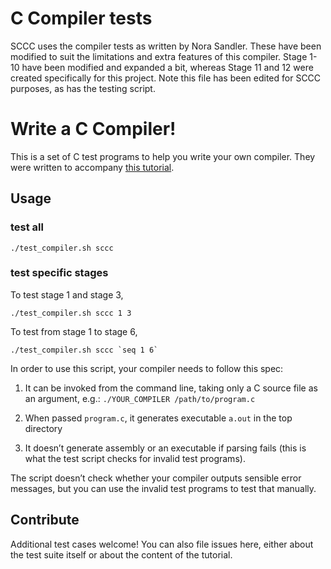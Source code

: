 # C Compiler tests
SCCC uses the compiler tests as written by Nora Sandler. These have been modified to suit the limitations and extra features of this compiler. Stage 1-10 have been modified and expanded a bit, whereas Stage 11 and 12 were created specifically for this project.
Note this file has been edited for SCCC purposes, as has the testing script.


# Write a C Compiler!

This is a set of C test programs to help you write your own compiler. They were written to accompany [this tutorial](https://norasandler.com/2017/11/29/Write-a-Compiler.html).

## Usage

### test all
```
./test_compiler.sh sccc
```

### test specific stages
To test stage 1 and stage 3,
```
./test_compiler.sh sccc 1 3
```
To test from stage 1 to stage 6,
```
./test_compiler.sh sccc `seq 1 6`
```

In order to use this script, your compiler needs to follow this spec:

1. It can be invoked from the command line, taking only a C source file as an argument, e.g.: `./YOUR_COMPILER /path/to/program.c`

2. When passed `program.c`, it generates executable `a.out` in the top directory

3. It doesn’t generate assembly or an executable if parsing fails (this is what the test script checks for invalid test programs).

The script doesn’t check whether your compiler outputs sensible error messages, but you can use the invalid test programs to test that manually.

## Contribute

Additional test cases welcome! You can also file issues here, either about the test suite itself or about the content of the tutorial.
